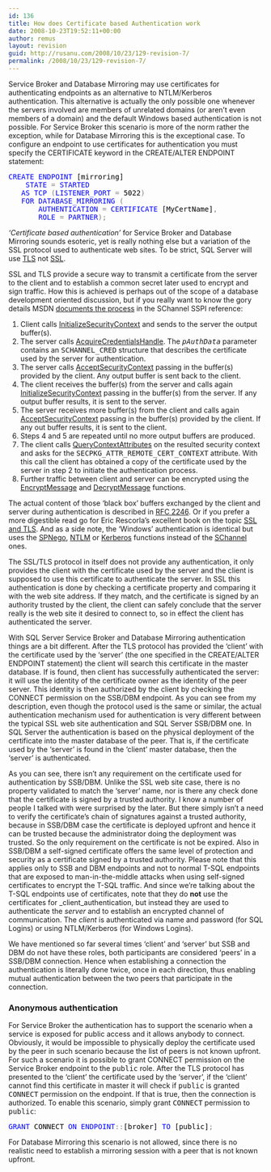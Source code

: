 ```yaml
---
id: 136
title: How does Certificate based Authentication work
date: 2008-10-23T19:52:11+00:00
author: remus
layout: revision
guid: http://rusanu.com/2008/10/23/129-revision-7/
permalink: /2008/10/23/129-revision-7/
---
```

Service Broker and Database Mirroring may use certificates for authenticating endpoints as an alternative to NTLM/Kerberos authentication. This alternative is actually the only possible one whenever the servers involved are members of unrelated domains (or aren&#8217;t even members of a domain) and the default Windows based authentication is not possible. For Service Broker this scenario is more of the norm rather the exception, while for Database Mirroring this is the exceptional case. To configure an endpoint to use certificates for authentication you must specify the CERTIFICATE keyword in the CREATE/ALTER ENDPOINT statement:

<pre><span style="color: Black"></span><span style="color:Blue">CREATE</span><span style="color:Black"> </span><span style="color:Blue">ENDPOINT</span><span style="color:Black"> [mirroring]
	</span><span style="color:Blue">STATE</span><span style="color:Black"> </span><span style="color:Gray">=</span><span style="color:Black"> </span><span style="color:Blue">STARTED
</span><span style="color:Black">	</span><span style="color:Blue">AS</span><span style="color:Black"> </span><span style="color:Blue">TCP</span><span style="color:Black"> </span><span style="color:Gray">(</span><span style="color:Blue">LISTENER_PORT</span><span style="color:Black"> </span><span style="color:Gray">=</span><span style="color:Black"> 5022</span><span style="color:Gray">)
</span><span style="color:Black">	</span><span style="color:Blue">FOR</span><span style="color:Black"> </span><span style="color:Blue">DATABASE_MIRRORING</span><span style="color:Black"> </span><span style="color:Gray">(
</span><span style="color:Black">		</span><span style="color:Blue">AUTHENTICATION</span><span style="color:Black"> </span><span style="color:Gray">=</span><span style="color:Black"> </span><span style="color:Blue">CERTIFICATE</span><span style="color:Black"> [MyCertName]</span><span style="color:Gray">,
</span><span style="color:Black">		</span><span style="color:Blue">ROLE</span><span style="color:Black"> </span><span style="color:Gray">=</span><span style="color:Black"> </span><span style="color:Blue">PARTNER</span><span style="color:Gray">);</span>
</pre>

_&#8216;Certificate based authentication&#8217;_ for Service Broker and Database Mirroring sounds esoteric, yet is really nothing else but a variation of the SSL protocol used to authenticate web sites. To be strict, SQL Server will use <a href="http://msdn.microsoft.com/en-us/library/aa380516.aspx" target="_blank">TLS</a> not <a href="http://msdn.microsoft.com/en-us/library/aa380124(VS.85).aspx" target="_blank">SSL</a>.

SSL and TLS provide a secure way to transmit a certificate from the server to the client and to establish a common secret later used to encrypt and sign traffic. How this is achieved is perhaps out of the scope of a database development oriented discussion, but if you really want to know the gory details MSDN <a href="http://msdn.microsoft.com/en-us/library/aa374782(VS.85).aspx" target="_blank">documents the process</a> in the SChannel SSPI reference:

<ol style="list-style-type:decimal;">
  <li>
    Client calls <a href="http://msdn.microsoft.com/en-us/library/aa375924(VS.85).aspx" target="_blank">InitializeSecurityContext</a> and sends to the server the output buffer(s).
  </li>
  <li>
    The server calls <a href="http://msdn.microsoft.com/en-us/library/aa374716(VS.85).aspx" target="_blank">AcquireCredentialsHandle</a>. The <i><tt>pAuthData</tt></i> parameter contains an <tt>SCHANNEL_CRED</tt> structure that describes the certificate used by the server for authentication.
  </li>
  <li>
    The server calls <a href="http://msdn.microsoft.com/en-us/library/aa374708(VS.85).aspx" target="_blank">AcceptSecurityContext</a> passing in the buffer(s) provided by the client. Any output buffer is sent back to the client.
  </li>
  <li>
    The client receives the buffer(s) from the server and calls again <a href="http://msdn.microsoft.com/en-us/library/aa375924(VS.85).aspx" target="_blank">InitializeSecurityContext</a> passing in the buffer(s) from the server. If any output buffer results, it is sent to the server.
  </li>
  <li>
    The server receives more buffer(s) from the client and calls again <a href="http://msdn.microsoft.com/en-us/library/aa374708(VS.85).aspx" target="_blank">AcceptSecurityContext</a> passing in the buffer(s) provided by the client. If any out buffer results, it is sent to the client.
  </li>
  <li>
    Steps 4 and 5 are repeated until no more output buffers are produced.
  </li>
  <li>
    The client calls <a href="http://msdn.microsoft.com/en-us/library/aa379340(VS.85).aspx" target="_blank">QueryContextAttributes</a> on the resulted security context and asks for the <tt>SECPKG_ATTR_REMOTE_CERT_CONTEXT</tt> attribute. With this call the client has obtained a copy of the certificate used by the server in step 2 to initiate the authentication process.
  </li>
  <li>
    Further traffic between client and server can be encrypted using the <a href="http://msdn.microsoft.com/en-us/library/aa375390(VS.85).aspx" target="_blank">EncryptMessage</a> and <a href="http://msdn.microsoft.com/en-us/library/aa375348(VS.85).aspx" target="_blank">DecryptMessage</a> functions.
  </li>
</ol>

<!--more-->

The actual content of those &#8216;black box&#8217; buffers exchanged by the client and server during authentication is described in <a href="http://www.ietf.org/rfc/rfc2246.txt" target="_blank">RFC 2246</a>. Or if you prefer a more digestible read go for Eric Rescorla&#8217;s excellent book on the topic <a href="http://www.amazon.com/SSL-TLS-Designing-Building-Systems/dp/0201615983" target="_blank">SSL and TLS</a>. And as a side note, the &#8216;Windows&#8217; authentication is identical but uses the <a href="http://msdn.microsoft.com/en-us/library/aa378748(VS.85).aspx" target="_blank">SPNego</a>, <a href="http://msdn.microsoft.com/en-us/library/aa378749(VS.85).aspx" target="_blank">NTLM</a> or <a href="http://msdn.microsoft.com/en-us/library/aa378747(VS.85).aspx" target="_blank">Kerberos</a> functions instead of the <a href="http://msdn.microsoft.com/en-us/library/aa380123(VS.85).aspx" target="_blank">SChannel</a> ones.

The SSL/TLS protocol in itself does not provide any authentication, it only provides the client with the certificate used by the server and the client is supposed to use this certificate to authenticate the server. In SSL this authentication is done by checking a certificate property and comparing it with the web site address. If they match, and the certificate is signed by an authority trusted by the client, the client can safely conclude that the server really is the web site it desired to connect to, so in effect the client has authenticated the server.

With SQL Server Service Broker and Database Mirroring authentication things are a bit different. After the TLS protocol has provided the &#8216;client&#8217; with the certificate used by the &#8216;server&#8217; (the one specified in the CREATE/ALTER ENDPOINT statement) the client will search this certificate in the master database. If is found, then client has successfully authenticated the server: it will use the identity of the certificate owner as the identity of the peer server. This identity is then authorized by the client by checking the CONNECT permission on the SSB/DBM endpoint. As you can see from my description, even though the protocol used is the same or similar, the actual authentication mechanism used for authentication is very different between the typical SSL web site authentication and SQL Server SSB/DBM one. In SQL Server the authentication is based on the physical deployment of the certificate into the master database of the peer. That is, if the certificate used by the &#8216;server&#8217; is found in the &#8216;client&#8217; master database, then the &#8216;server&#8217; is authenticated.

As you can see, there isn&#8217;t any requirement on the certificate used for authentication by SSB/DBM. Unlike the SSL web site case, there is no property validated to match the &#8216;server&#8217; name, nor is there any check done that the certificate is signed by a trusted authority. I know a number of people I talked with were surprised by the later. But there simply isn&#8217;t a need to verify the certificate&#8217;s chain of signatures against a trusted authority, because in SSB/DBM case the certificate is deployed upfront and hence it can be trusted because the administrator doing the deployment was trusted. So the only requirement on the certificate is not be expired. Also in SSB/DBM a self-signed certificate offers the same level of protection and security as a certificate signed by a trusted authority. Please note that this applies only to SSB and DBM endpoints and not to normal T-SQL endpoints that are exposed to man-in-the-middle attacks when using self-signed certificates to encrypt the T-SQL traffic. And since we&#8217;re talking about the T-SQL endpoints use of certificates, note that they do **not** use the certificates for _client_authentication, but instead they are used to authenticate the _server_ and to establish an encrypted channel of communication. The _client_ is authenticated via name and password (for SQL Logins) or using NTLM/Kerberos (for Windows Logins).

We have mentioned so far several times &#8216;client&#8217; and &#8216;server&#8217; but SSB and DBM do not have these roles, both participants are considered &#8216;peers&#8217; in a SSB/DBM connection. Hence when establishing a connection the authentication is literally done twice, once in each direction, thus enabling mutual authentication between the two peers that participate in the connection.

### Anonymous authentication

For Service Broker the authentication has to support the scenario when a service is exposed for public access and it allows anybody to connect. Obviously, it would be impossible to physically deploy the certificate used by the peer in such scenario because the list of peers is not known upfront. For such a scenario it is possible to grant CONNECT permission on the Service Broker endpoint to the <tt>public</tt> role. After the TLS protocol has presented to the &#8216;client&#8217; the certificate used by the &#8216;server&#8217;, if the &#8216;client&#8217; cannot find this certificate in master it will check if <tt>public</tt> is granted <tt>CONNECT</tt> permission on the endpoint. If that is true, then the connection is authorized. To enable this scenario, simply grant <tt>CONNECT</tt> permission to <tt>public</tt>:

<pre><span style="color: Black"></span><span style="color:Blue">GRANT</span><span style="color:Black"> CONNECT </span><span style="color:Blue">ON</span><span style="color:Black"> </span><span style="color:Blue">ENDPOINT</span><span style="color:Gray">::</span><span style="color:Black">[broker] </span><span style="color:Blue">TO</span><span style="color:Black"> [public]</span><span style="color:Gray">;</span>
</pre>

For Database Mirroring this scenario is not allowed, since there is no realistic need to establish a mirroring session with a peer that is not known upfront.